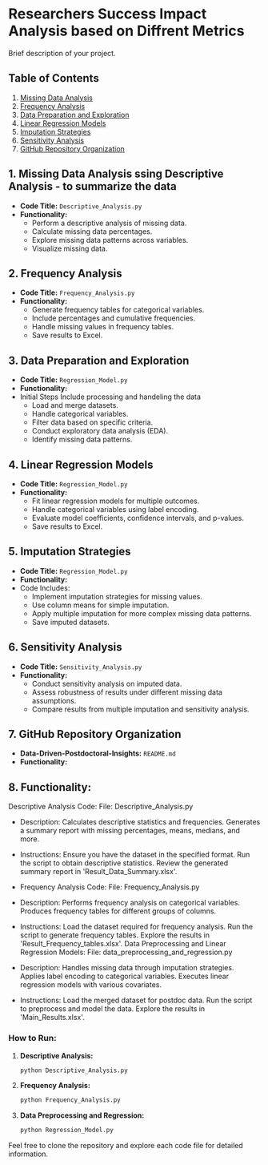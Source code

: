 

# Researchers Success Impact Analysis based on Diffrent Metrics

Brief description of your project.

## Table of Contents
1. [Missing Data Analysis](#1-missing-data-analysis)
2. [Frequency Analysis](#2-frequency-analysis)
3. [Data Preparation and Exploration](#3-data-preparation-and-exploration)
4. [Linear Regression Models](#4-linear-regression-models)
5. [Imputation Strategies](#5-imputation-strategies)
6. [Sensitivity Analysis]( #6-sensitivity-analysis)
7. [GitHub Repository Organization](#7-github-repository-organization)




## 1. Missing Data Analysis ssing Descriptive Analysis - to summarize the data

- **Code Title:** `Descriptive_Analysis.py`
- **Functionality:**
  - Perform a descriptive analysis of missing data.
  - Calculate missing data percentages.
  - Explore missing data patterns across variables.
  - Visualize missing data.

## 2. Frequency Analysis

- **Code Title:** `Frequency_Analysis.py`
- **Functionality:**
  - Generate frequency tables for categorical variables.
  - Include percentages and cumulative frequencies.
  - Handle missing values in frequency tables.
  - Save results to Excel.

## 3. Data Preparation and Exploration

- **Code Title:** `Regression_Model.py` 
- **Functionality:**
- Initial Steps Include processing and handeling the data
  - Load and merge datasets.
  - Handle categorical variables.
  - Filter data based on specific criteria.
  - Conduct exploratory data analysis (EDA).
  - Identify missing data patterns.

## 4. Linear Regression Models

- **Code Title:** `Regression_Model.py`
- **Functionality:**
  - Fit linear regression models for multiple outcomes.
  - Handle categorical variables using label encoding.
  - Evaluate model coefficients, confidence intervals, and p-values.
  - Save results to Excel.

## 5. Imputation Strategies

- **Code Title:** `Regression_Model.py`
- **Functionality:**
- Code Includes:
  - Implement imputation strategies for missing values.
  - Use column means for simple imputation.
  - Apply multiple imputation for more complex missing data patterns.
  - Save imputed datasets.

## 6. Sensitivity Analysis

- **Code Title:** `Sensitivity_Analysis.py`
- **Functionality:**
  - Conduct sensitivity analysis on imputed data.
  - Assess robustness of results under different missing data assumptions.
  - Compare results from multiple imputation and sensitivity analysis.

## 7. GitHub Repository Organization

- **Data-Driven-Postdoctoral-Insights:** `README.md`
- **Functionality:**

## 8. Functionality:

Descriptive Analysis Code:
File: Descriptive_Analysis.py

- Description:
Calculates descriptive statistics and frequencies.
Generates a summary report with missing percentages, means, medians, and more.

- Instructions:
Ensure you have the dataset in the specified format.
Run the script to obtain descriptive statistics.
Review the generated summary report in 'Result_Data_Summary.xlsx'.

- Frequency Analysis Code:
File: Frequency_Analysis.py

- Description:
Performs frequency analysis on categorical variables.
Produces frequency tables for different groups of columns.

- Instructions:
Load the dataset required for frequency analysis.
Run the script to generate frequency tables.
Explore the results in 'Result_Frequency_tables.xlsx'.
Data Preprocessing and Linear Regression Models:
File: data_preprocessing_and_regression.py

- Description:
Handles missing data through imputation strategies.
Applies label encoding to categorical variables.
Executes linear regression models with various covariates.

- Instructions:
Load the merged dataset for postdoc data.
Run the script to preprocess and model the data.
Explore the results in 'Main_Results.xlsx'.

### How to Run:

1. **Descriptive Analysis:**
    ```bash
    python Descriptive_Analysis.py
    ```

2. **Frequency Analysis:**
    ```bash
    python Frequency_Analysis.py
    ```

3. **Data Preprocessing and Regression:**
    ```bash
    python Regression_Model.py
    ```

Feel free to clone the repository and explore each code file for detailed information.

